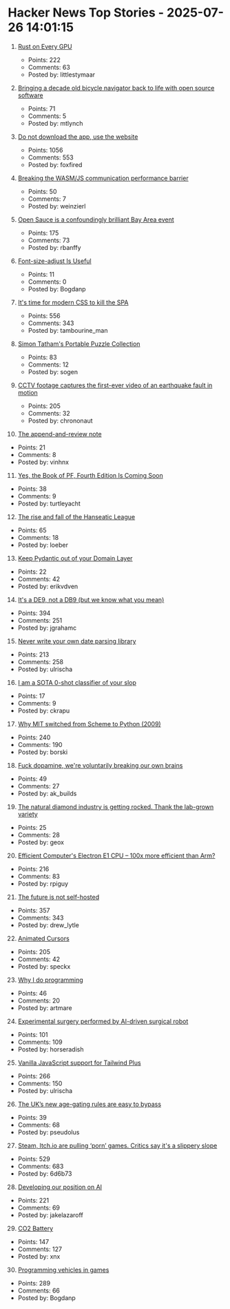 # Hacker News Top Stories - 2025-07-26 14:01:15

1. [Rust on Every GPU](https://rust-gpu.github.io/blog/2025/07/25/rust-on-every-gpu/)
   - Points: 222
   - Comments: 63
   - Posted by: littlestymaar

2. [Bringing a decade old bicycle navigator back to life with open source software](https://raymii.org/s/blog/Bringing_a_Decade_Old_Bicycle_Navigator_Back_to_Life_with_Open_Source_Software_and_DOOM.html)
   - Points: 71
   - Comments: 5
   - Posted by: mtlynch

3. [Do not download the app, use the website](https://idiallo.com/blog/dont-download-apps)
   - Points: 1056
   - Comments: 553
   - Posted by: foxfired

4. [Breaking the WASM/JS communication performance barrier](https://github.com/ealmloff/sledgehammer_bindgen)
   - Points: 50
   - Comments: 7
   - Posted by: weinzierl

5. [Open Sauce is a confoundingly brilliant Bay Area event](https://www.jeffgeerling.com/blog/2025/open-sauce-confoundingly-brilliant-bay-area-event)
   - Points: 175
   - Comments: 73
   - Posted by: rbanffy

6. [Font-size-adjust Is Useful](https://matklad.github.io/2025/07/16/font-size-adjust.html)
   - Points: 11
   - Comments: 0
   - Posted by: Bogdanp

7. [It's time for modern CSS to kill the SPA](https://www.jonoalderson.com/conjecture/its-time-for-modern-css-to-kill-the-spa/)
   - Points: 556
   - Comments: 343
   - Posted by: tambourine_man

8. [Simon Tatham's Portable Puzzle Collection](https://www.chiark.greenend.org.uk/~sgtatham/puzzles/)
   - Points: 83
   - Comments: 12
   - Posted by: sogen

9. [CCTV footage captures the first-ever video of an earthquake fault in motion](https://www.smithsonianmag.com/smart-news/cctv-footage-captures-the-first-ever-video-of-an-earthquake-fault-in-motion-shining-a-rare-light-on-seismic-dynamics-180987034/)
   - Points: 205
   - Comments: 32
   - Posted by: chrononaut

10. [The append-and-review note](https://karpathy.bearblog.dev/the-append-and-review-note/)
   - Points: 21
   - Comments: 8
   - Posted by: vinhnx

11. [Yes, the Book of PF, Fourth Edition Is Coming Soon](https://bsdly.blogspot.com/2025/07/yes-book-of-pf-4th-edition-is-coming.html)
   - Points: 38
   - Comments: 9
   - Posted by: turtleyacht

12. [The rise and fall of the Hanseatic League](https://worksinprogress.co/issue/the-rise-and-fall-of-the-hanseatic-league/)
   - Points: 65
   - Comments: 18
   - Posted by: loeber

13. [Keep Pydantic out of your Domain Layer](https://coderik.nl/posts/keep-pydantic-out-of-your-domain-layer/)
   - Points: 22
   - Comments: 42
   - Posted by: erikvdven

14. [It's a DE9, not a DB9 (but we know what you mean)](https://news.sparkfun.com/14298)
   - Points: 394
   - Comments: 251
   - Posted by: jgrahamc

15. [Never write your own date parsing library](https://www.zachleat.com/web/adventures-in-date-parsing/)
   - Points: 213
   - Comments: 258
   - Posted by: ulrischa

16. [I am a SOTA 0-shot classifier of your slop](https://christopherkrapu.com/blog/2025/i-know-you-didnt-write-that/)
   - Points: 17
   - Comments: 9
   - Posted by: ckrapu

17. [Why MIT switched from Scheme to Python (2009)](https://www.wisdomandwonder.com/link/2110/why-mit-switched-from-scheme-to-python)
   - Points: 240
   - Comments: 190
   - Posted by: borski

18. [Fuck dopamine, we're voluntarily breaking our own brains](https://anushkakarmakar.substack.com/p/35-fuck-dopamine)
   - Points: 49
   - Comments: 27
   - Posted by: ak_builds

19. [The natural diamond industry is getting rocked. Thank the lab-grown variety](https://www.cbc.ca/news/business/lab-grown-diamonds-1.7592336)
   - Points: 25
   - Comments: 28
   - Posted by: geox

20. [Efficient Computer's Electron E1 CPU – 100x more efficient than Arm?](https://morethanmoore.substack.com/p/efficient-computers-electron-e1-cpu)
   - Points: 216
   - Comments: 83
   - Posted by: rpiguy

21. [The future is not self-hosted](https://www.drewlyton.com/story/the-future-is-not-self-hosted/)
   - Points: 357
   - Comments: 343
   - Posted by: drew_lytle

22. [Animated Cursors](https://tattoy.sh/news/animated-cursors/)
   - Points: 205
   - Comments: 42
   - Posted by: speckx

23. [Why I do programming](https://esafev.com/notes/why-i-do-programming/)
   - Points: 46
   - Comments: 20
   - Posted by: artmare

24. [Experimental surgery performed by AI-driven surgical robot](https://arstechnica.com/science/2025/07/experimental-surgery-performed-by-ai-driven-surgical-robot/)
   - Points: 101
   - Comments: 109
   - Posted by: horseradish

25. [Vanilla JavaScript support for Tailwind Plus](https://tailwindcss.com/blog/vanilla-js-support-for-tailwind-plus)
   - Points: 266
   - Comments: 150
   - Posted by: ulrischa

26. [The UK’s new age-gating rules are easy to bypass](https://www.theverge.com/analysis/713773/uk-online-safety-act-age-verification-bypass-vpn)
   - Points: 39
   - Comments: 68
   - Posted by: pseudolus

27. [Steam, Itch.io are pulling ‘porn’ games. Critics say it's a slippery slope](https://www.wired.com/story/steam-itchio-are-pulling-porn-games-censorship/)
   - Points: 529
   - Comments: 683
   - Posted by: 6d6b73

28. [Developing our position on AI](https://www.recurse.com/blog/191-developing-our-position-on-ai)
   - Points: 221
   - Comments: 69
   - Posted by: jakelazaroff

29. [CO2 Battery](https://energydome.com/co2-battery/)
   - Points: 147
   - Comments: 127
   - Posted by: xnx

30. [Programming vehicles in games](https://wassimulator.com/blog/programming/programming_vehicles_in_games.html)
   - Points: 289
   - Comments: 66
   - Posted by: Bogdanp

